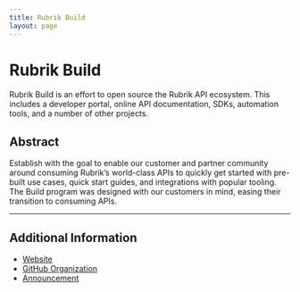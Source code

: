 ```yaml
---
title: Rubrik Build
layout: page
---
```


# Rubrik Build

Rubrik Build is an effort to open source the Rubrik API ecosystem. This includes a developer portal, online API documentation, SDKs, automation tools, and a number of other projects.

## Abstract

Establish with the goal to enable our customer and partner community around consuming Rubrik’s world-class APIs to quickly get started with pre-built use cases, quick start guides, and integrations with popular tooling. The Build program was designed with our customers in mind, easing their transition to consuming APIs.

---

## Additional Information

* [Website](https://build.rubrik.com)
* [GitHub Organization](https://github.com/rubrikinc)
* [Announcement](https://www.rubrik.com/blog/welcome-rubrik-build-open-source/)